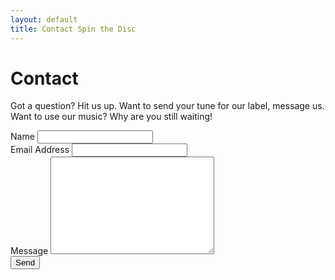 ```yaml
---
layout: default
title: Contact Spin the Disc
---
```


<div id="contact">
  <h1 class="pageTitle">Contact</h1>
  <div class="contactContent">
    <p class="intro">Got a question? Hit us up. Want to send your tune for our label, message us. Want to use our music? Why are you still waiting!</p>

  </div>
  <form action="http://formspree.io/hey@spinthedisc.net" method="post">
    <label for="name">Name</label>    
    <input type="text" id="name" name="name" class="full-width"><br>
    <label for="email">Email Address</label>
    <input type="email" id="email" name="_replyto" class="full-width"><br>
    <label for="message">Message</label>
    <textarea name="message" id="message" cols="30" rows="10" class="full-width"></textarea><br>
    <input type="submit" value="Send" class="button">
  </form>
</div>